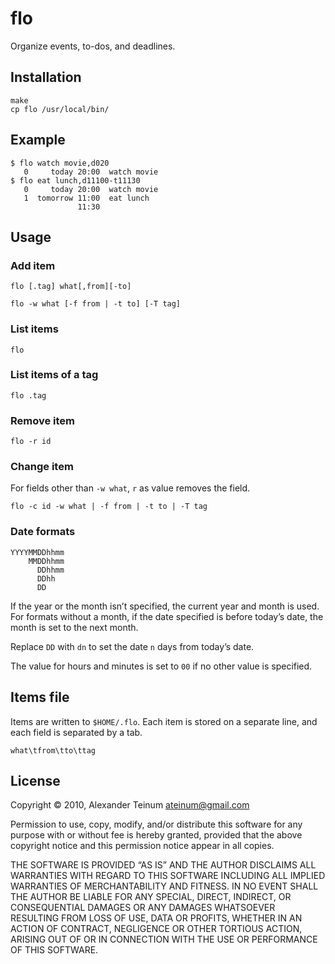 # flo

Organize events, to-dos, and deadlines.

## Installation

    make
    cp flo /usr/local/bin/

## Example

    $ flo watch movie,d020
       0     today 20:00  watch movie
    $ flo eat lunch,d11100-t11130
       0     today 20:00  watch movie
       1  tomorrow 11:00  eat lunch
                   11:30

## Usage

### Add item

    flo [.tag] what[,from][-to]

    flo -w what [-f from | -t to] [-T tag]

### List items

    flo

### List items of a tag

    flo .tag

### Remove item

    flo -r id

### Change item

For fields other than `-w what`, `r` as value removes the field.

    flo -c id -w what | -f from | -t to | -T tag

### Date formats

    YYYYMMDDhhmm
        MMDDhhmm
          DDhhmm
          DDhh
          DD

If the year or the month isn’t specified, the current year and month is used.
For formats without a month, if the date specified is before today’s date, the
month is set to the next month.

Replace `DD` with `dn` to set the date `n` days from today’s date.

The value for hours and minutes is set to `00` if no other value is specified.

## Items file

Items are written to `$HOME/.flo`. Each item is stored on a separate line, and
each field is separated by a tab.

    what\tfrom\tto\ttag

## License

Copyright © 2010, Alexander Teinum <ateinum@gmail.com>

Permission to use, copy, modify, and/or distribute this software for any purpose
with or without fee is hereby granted, provided that the above copyright notice
and this permission notice appear in all copies.

THE SOFTWARE IS PROVIDED “AS IS” AND THE AUTHOR DISCLAIMS ALL WARRANTIES WITH
REGARD TO THIS SOFTWARE INCLUDING ALL IMPLIED WARRANTIES OF MERCHANTABILITY AND
FITNESS. IN NO EVENT SHALL THE AUTHOR BE LIABLE FOR ANY SPECIAL, DIRECT,
INDIRECT, OR CONSEQUENTIAL DAMAGES OR ANY DAMAGES WHATSOEVER RESULTING FROM LOSS
OF USE, DATA OR PROFITS, WHETHER IN AN ACTION OF CONTRACT, NEGLIGENCE OR OTHER
TORTIOUS ACTION, ARISING OUT OF OR IN CONNECTION WITH THE USE OR PERFORMANCE OF
THIS SOFTWARE.
